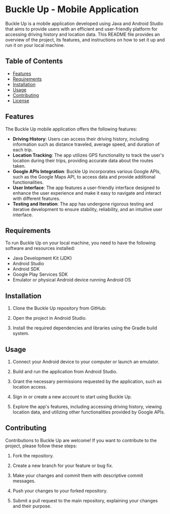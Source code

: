 # Buckle Up - Mobile Application

Buckle Up is a mobile application developed using Java and Android Studio that aims to provide users with an efficient and user-friendly platform for accessing driving history and location data. This README file provides an overview of the project, its features, and instructions on how to set it up and run it on your local machine.

## Table of Contents

- [Features](#features)
- [Requirements](#requirements)
- [Installation](#installation)
- [Usage](#usage)
- [Contributing](#contributing)
- [License](#license)

## Features

The Buckle Up mobile application offers the following features:

- **Driving History**: Users can access their driving history, including information such as distance traveled, average speed, and duration of each trip.
- **Location Tracking**: The app utilizes GPS functionality to track the user's location during their trips, providing accurate data about the routes taken.
- **Google APIs Integration**: Buckle Up incorporates various Google APIs, such as the Google Maps API, to access data and provide additional functionalities.
- **User Interface**: The app features a user-friendly interface designed to enhance the user experience and make it easy to navigate and interact with different features.
- **Testing and Iteration**: The app has undergone rigorous testing and iterative development to ensure stability, reliability, and an intuitive user interface.

## Requirements

To run Buckle Up on your local machine, you need to have the following software and resources installed:

- Java Development Kit (JDK)
- Android Studio
- Android SDK
- Google Play Services SDK
- Emulator or physical Android device running Android OS

## Installation

1. Clone the Buckle Up repository from GitHub:

2. Open the project in Android Studio.

3. Install the required dependencies and libraries using the Gradle build system.

## Usage

1. Connect your Android device to your computer or launch an emulator.

2. Build and run the application from Android Studio.

3. Grant the necessary permissions requested by the application, such as location access.

4. Sign in or create a new account to start using Buckle Up.

5. Explore the app's features, including accessing driving history, viewing location data, and utilizing other functionalities provided by Google APIs.

## Contributing

Contributions to Buckle Up are welcome! If you want to contribute to the project, please follow these steps:

1. Fork the repository.

2. Create a new branch for your feature or bug fix.

3. Make your changes and commit them with descriptive commit messages.

4. Push your changes to your forked repository.

5. Submit a pull request to the main repository, explaining your changes and their purpose.



